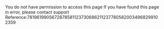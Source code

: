 You do not have permission to access this page If you have found this page in error, please contact support Reference:78196199056728785811237306862112377805820034968299102359